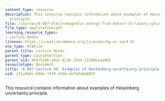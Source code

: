 ```yaml
---
content_type: resource
description: This resource contains information about examples of Heisenberg uncertainty
  principle.
file: /courses/6-007-electromagnetic-energy-from-motors-to-lasers-spring-2011/c51a3b6c694e74f0d3daebfb8a0a0932_MIT6_007S11_lec38.pdf
file_type: application/pdf
learning_resource_types:
- Lecture Notes
license: https://creativecommons.org/licenses/by-nc-sa/4.0/
ocw_type: OCWFile
parent_title: Lecture Notes
parent_type: CourseSection
parent_uid: 95875286-a9a2-6136-23ed-137d8e2aa90d
resourcetype: Document
title: '6.007 Lecture 38: Examples of Heisenberg uncertainty principle'
uid: c51a3b6c-694e-74f0-d3da-ebfb8a0a0932
---
```

This resource contains information about examples of Heisenberg uncertainty principle.